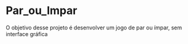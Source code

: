 # Par_ou_Impar
 O objetivo desse projeto é desenvolver um jogo de par ou ímpar, sem interface gráfica
